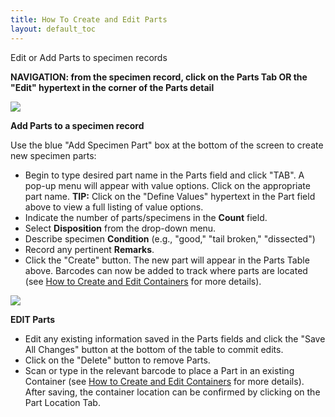 ```yaml
---
title: How To Create and Edit Parts
layout: default_toc
---
```

Edit or Add Parts to specimen records

**NAVIGATION: from the specimen record, click on the Parts Tab OR the "Edit" hypertext in the corner of the Parts detail**

![](https://github.com/ArctosDB/documentation-wiki/blob/master/tutorial_images/edit_parts.jpg)

**Add Parts to a specimen record**

Use the blue "Add Specimen Part" box at the bottom of the screen to create new specimen parts:
* Begin to type desired part name in the Parts field and click "TAB". A pop-up menu will appear with value options. Click on the appropriate part name. **TIP:** Click on the "Define Values" hypertext in the Part field above to view a full listing of value options.
* Indicate the number of parts/specimens in the **Count** field.
* Select **Disposition** from the drop-down menu.
* Describe specimen **Condition** (e.g., "good," "tail broken," "dissected")
* Record any pertinent **Remarks**.
* Click the "Create" button. The new part will appear in the Parts Table above. Barcodes can now be added to track where parts are located (see [How to Create and Edit Containers](https://github.com/ArctosDB/documentation-wiki/wiki/How-to-Create-and-Edit-Containers) for more details).


![](https://github.com/ArctosDB/documentation-wiki/blob/master/tutorial_images/edit_parts_detail.jpg)

**EDIT Parts**
* Edit any existing information saved in the Parts fields and click the "Save All Changes" button at the bottom of the table to commit edits.
* Click on the "Delete" button to remove Parts.
* Scan or type in the relevant barcode to place a Part in an existing Container (see [How to Create and Edit Containers](https://github.com/ArctosDB/documentation-wiki/wiki/How-to-Create-and-Edit-Containers) for more details). After saving, the container location can be confirmed by clicking on the Part Location Tab.
